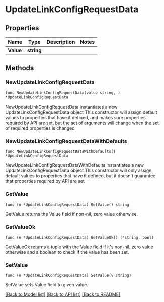 # UpdateLinkConfigRequestData

## Properties

Name | Type | Description | Notes
------------ | ------------- | ------------- | -------------
**Value** | **string** |  | 

## Methods

### NewUpdateLinkConfigRequestData

`func NewUpdateLinkConfigRequestData(value string, ) *UpdateLinkConfigRequestData`

NewUpdateLinkConfigRequestData instantiates a new UpdateLinkConfigRequestData object
This constructor will assign default values to properties that have it defined,
and makes sure properties required by API are set, but the set of arguments
will change when the set of required properties is changed

### NewUpdateLinkConfigRequestDataWithDefaults

`func NewUpdateLinkConfigRequestDataWithDefaults() *UpdateLinkConfigRequestData`

NewUpdateLinkConfigRequestDataWithDefaults instantiates a new UpdateLinkConfigRequestData object
This constructor will only assign default values to properties that have it defined,
but it doesn't guarantee that properties required by API are set

### GetValue

`func (o *UpdateLinkConfigRequestData) GetValue() string`

GetValue returns the Value field if non-nil, zero value otherwise.

### GetValueOk

`func (o *UpdateLinkConfigRequestData) GetValueOk() (*string, bool)`

GetValueOk returns a tuple with the Value field if it's non-nil, zero value otherwise
and a boolean to check if the value has been set.

### SetValue

`func (o *UpdateLinkConfigRequestData) SetValue(v string)`

SetValue sets Value field to given value.



[[Back to Model list]](../README.md#documentation-for-models) [[Back to API list]](../README.md#documentation-for-api-endpoints) [[Back to README]](../README.md)


